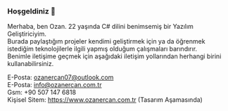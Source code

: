 ### Hoşgeldiniz 👋<br>

<!--
**ozanercan/ozanercan** is a ✨ _special_ ✨ repository because its `README.md` (this file) appears on your GitHub profile.

Here are some ideas to get you started:

- 🔭 I’m currently working on ...
- 🌱 I’m currently learning ...
- 👯 I’m looking to collaborate on ...
- 🤔 I’m looking for help with ...
- 💬 Ask me about ...
- 📫 How to reach me: ...
- 😄 Pronouns: ...
- ⚡ Fun fact: ...
-->

Merhaba, ben Ozan. 22 yaşında C# dilini benimsemiş bir Yazılım Geliştiriciyim.<br>
Burada paylaştığım projeler kendimi geliştirmek için ya da öğrenmek istediğim teknolojilerle ilgili yapmış olduğum çalışmaları barındırır.<br>
Benimle iletişime geçmek için aşağıdaki iletişim yollarından herhangi birini kullanabilirsiniz.

E-Posta: ozanercan07@outlook.com<br>
E-Posta: info@ozanercan.com.tr<br>
Gsm: +90 507 147 6818<br>
Kişisel Sitem: https://www.ozanercan.com.tr (Tasarım Aşamasında)
